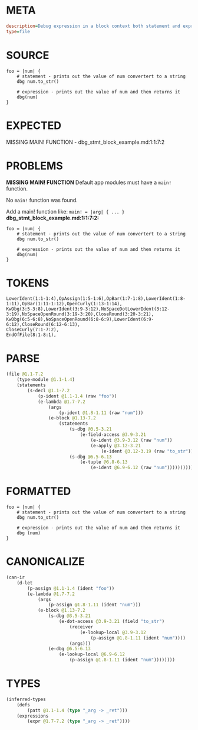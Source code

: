 # META
~~~ini
description=Debug expression in a block context both statement and expression versions
type=file
~~~
# SOURCE
~~~roc
foo = |num| {
    # statement - prints out the value of num convertert to a string
    dbg num.to_str()

    # expression - prints out the value of num and then returns it
    dbg(num)
}
~~~
# EXPECTED
MISSING MAIN! FUNCTION - dbg_stmt_block_example.md:1:1:7:2
# PROBLEMS
**MISSING MAIN! FUNCTION**
Default app modules must have a `main!` function.

No `main!` function was found.

Add a main! function like:
`main! = |arg| { ... }`
**dbg_stmt_block_example.md:1:1:7:2:**
```roc
foo = |num| {
    # statement - prints out the value of num convertert to a string
    dbg num.to_str()

    # expression - prints out the value of num and then returns it
    dbg(num)
}
```


# TOKENS
~~~zig
LowerIdent(1:1-1:4),OpAssign(1:5-1:6),OpBar(1:7-1:8),LowerIdent(1:8-1:11),OpBar(1:11-1:12),OpenCurly(1:13-1:14),
KwDbg(3:5-3:8),LowerIdent(3:9-3:12),NoSpaceDotLowerIdent(3:12-3:19),NoSpaceOpenRound(3:19-3:20),CloseRound(3:20-3:21),
KwDbg(6:5-6:8),NoSpaceOpenRound(6:8-6:9),LowerIdent(6:9-6:12),CloseRound(6:12-6:13),
CloseCurly(7:1-7:2),
EndOfFile(8:1-8:1),
~~~
# PARSE
~~~clojure
(file @1.1-7.2
	(type-module @1.1-1.4)
	(statements
		(s-decl @1.1-7.2
			(p-ident @1.1-1.4 (raw "foo"))
			(e-lambda @1.7-7.2
				(args
					(p-ident @1.8-1.11 (raw "num")))
				(e-block @1.13-7.2
					(statements
						(s-dbg @3.5-3.21
							(e-field-access @3.9-3.21
								(e-ident @3.9-3.12 (raw "num"))
								(e-apply @3.12-3.21
									(e-ident @3.12-3.19 (raw "to_str")))))
						(s-dbg @6.5-6.13
							(e-tuple @6.8-6.13
								(e-ident @6.9-6.12 (raw "num"))))))))))
~~~
# FORMATTED
~~~roc
foo = |num| {
	# statement - prints out the value of num convertert to a string
	dbg num.to_str()

	# expression - prints out the value of num and then returns it
	dbg (num)
}
~~~
# CANONICALIZE
~~~clojure
(can-ir
	(d-let
		(p-assign @1.1-1.4 (ident "foo"))
		(e-lambda @1.7-7.2
			(args
				(p-assign @1.8-1.11 (ident "num")))
			(e-block @1.13-7.2
				(s-dbg @3.5-3.21
					(e-dot-access @3.9-3.21 (field "to_str")
						(receiver
							(e-lookup-local @3.9-3.12
								(p-assign @1.8-1.11 (ident "num"))))
						(args)))
				(e-dbg @6.5-6.13
					(e-lookup-local @6.9-6.12
						(p-assign @1.8-1.11 (ident "num"))))))))
~~~
# TYPES
~~~clojure
(inferred-types
	(defs
		(patt @1.1-1.4 (type "_arg -> _ret")))
	(expressions
		(expr @1.7-7.2 (type "_arg -> _ret"))))
~~~
